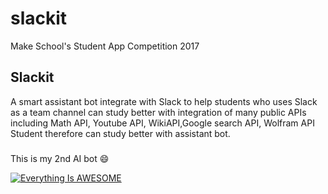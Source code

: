 # slackit

Make School's Student App Competition 2017

## Slackit
A smart assistant bot integrate with Slack to help students who uses Slack as a team channel can study better with integration of many public APIs including Math API, Youtube API, WikiAPI,Google search API, Wolfram API
Student therefore can study better with assistant bot. 

###
This is my 2nd AI bot :smile:

[![Everything Is AWESOME](https://img.youtube.com/vi/StTqXEQ2l-Y/0.jpg)](https://www.youtube.com/watch?v=StTqXEQ2l-Y "Everything Is AWESOME")
